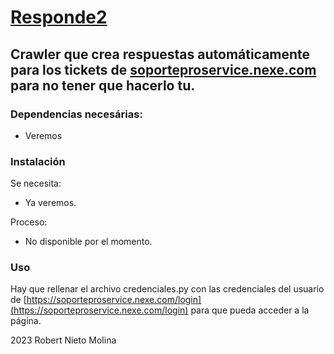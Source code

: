 # **<u>Responde2</u>**
## Crawler que crea respuestas automáticamente para los tickets de [soporteproservice.nexe.com](https://soporteproservice.nexe.com) para no tener que hacerlo tu.

### Dependencias necesárias:
* Veremos

### Instalación
Se necesita:
 * Ya veremos.
 
Proceso:
 * No disponible por el momento.

### Uso
Hay que rellenar el archivo credenciales.py con las credenciales del usuario de [https://soporteproservice.nexe.com/login](https://soporteproservice.nexe.com/login) para que pueda acceder a la página.

2023 Robert Nieto Molina
